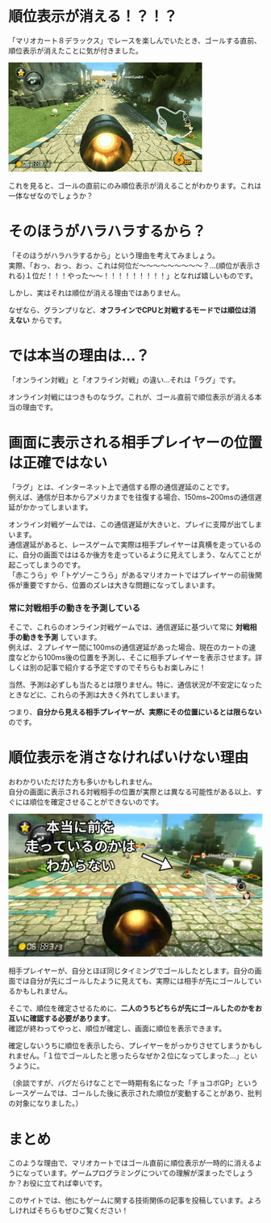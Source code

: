 # 順位表示が消える！？！？

「マリオカート８デラックス」でレースを楽しんでいたとき、ゴールする直前、順位表示が消えたことに気が付きました。

![ゴールするときに順位表示が一瞬消える](mariokart-online-goal.gif)  

これを見ると、ゴールの直前にのみ順位表示が消えることがわかります。これは一体なぜなのでしょうか？  

# そのほうがハラハラするから？

「そのほうがハラハラするから」という理由を考えてみましょう。  
実際、「おっ、おっ、おっ、これは何位だ～～～～～～～～～？...(順位が表示される)１位だ！！！やった～～！！！！！！！！！」となれば嬉しいものです。  
  
しかし、実はそれは順位が消える理由ではありません。  
  
なぜなら、グランプリなど、**オフラインでCPUと対戦するモードでは順位は消えない** からです。  
  
# では本当の理由は...？

「オンライン対戦」と「オフライン対戦」の違い...それは「ラグ」です。  
  
オンライン対戦にはつきものなラグ。これが、ゴール直前で順位表示が消える本当の理由です。

# 画面に表示される相手プレイヤーの位置は正確ではない

「ラグ」とは、インターネット上で通信する際の通信遅延のことです。  
例えば、通信が日本からアメリカまでを往復する場合、150ms~200msの通信遅延がかかってしまいます。  

オンライン対戦ゲームでは、この通信遅延が大きいと、プレイに支障が出てしまいます。  
通信遅延があると、レースゲームで実際は相手プレイヤーは真横を走っているのに、自分の画面でははるか後方を走っているように見えてしまう、なんてことが起こってしまうのです。  
「赤こうら」や「トゲゾーこうら」があるマリオカートではプレイヤーの前後関係が重要ですから、位置のズレは大きな問題になってしまいます。

### 常に対戦相手の動きを予測している
  
そこで、これらのオンライン対戦ゲームでは、通信遅延に基づいて常に **対戦相手の動きを予測** しています。  
例えば、２プレイヤー間に100msの通信遅延があった場合、現在のカートの速度などから100ms後の位置を予測し、そこに相手プレイヤーを表示させます。詳しくは別の記事で紹介する予定ですのでそちらもお楽しみに！  
  
当然、予測は必ずしも当たるとは限りません。特に、通信状況が不安定になったときなどに、これらの予測は大きく外れてしまいます。  
  
つまり、**自分から見える相手プレイヤーが、実際にその位置にいるとは限らない** のです。

# 順位表示を消さなければいけない理由

おわかりいただけた方も多いかもしれません。  
自分の画面に表示される対戦相手の位置が実際とは異なる可能性がある以上、すぐには順位を確定させることができないのです。  
  
![本当に前を走っているの？](ahead.png)
  
  
相手プレイヤーが、自分とほぼ同じタイミングでゴールしたとします。自分の画面では自分が先にゴールしたように見えても、実際には相手が先にゴールしているかもしれません。  
  
そこで、順位を確定させるために、**二人のうちどちらが先にゴールしたのかをお互いに確認する必要があります**。  
確認が終わってやっと、順位が確定し、画面に順位を表示できます。  

確定しないうちに順位を表示したら、プレイヤーをがっかりさせてしまうかもしれません。「１位でゴールしたと思ったらなぜか２位になってしまった...」というように。  
  
（余談ですが、バグだらけなことで一時期有名になった「チョコボGP」というレースゲームでは、ゴールした後に表示された順位が変動することがあり、批判の対象になりました。）  

# まとめ
このような理由で、マリオカートではゴール直前に順位表示が一時的に消えるようになっています。ゲームプログラミングについての理解が深まったでしょうか？お役に立てれば幸いです。
    
このサイトでは、他にもゲームに関する技術関係の記事を投稿しています。よろしければそちらもぜひご覧ください！